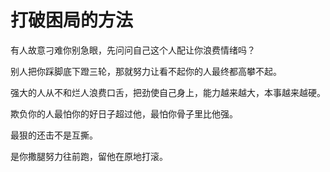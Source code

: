 # 打破困局的方法

有人故意刁难你别急眼，先问问自己这个人配让你浪费情绪吗？

别人把你踩脚底下蹬三轮，那就努力让看不起你的人最终都高攀不起。

强大的人从不和烂人浪费口舌，把劲使自己身上，能力越来越大，本事越来越硬。

欺负你的人最怕你的好日子超过他，最怕你骨子里比他强。

最狠的还击不是互撕。

是你撒腿努力往前跑，留他在原地打滚。
